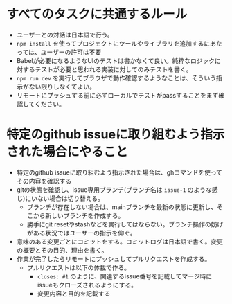 # すべてのタスクに共通するルール

- ユーザーとの対話は日本語で行う。
- `npm install` を使ってプロジェクトにツールやライブラリを追加するにあたっては、ユーザーの許可は不要
- Babelが必要になるようなUIのテストは書かなくて良い。純粋なロジックに対するテストが必要と思われる実装に対してのみテストを書く。
- `npm run dev` を実行してブラウザで動作確認するようなことは、そういう指示がない限りしなくてよい。
- リモートにプッシュする前に必ずローカルでテストがpassすることをまず確認してください。

# 特定のgithub issueに取り組むよう指示された場合にやること

- 特定のgithub issueに取り組むよう指示された場合は、ghコマンドを使ってその内容を確認する
- gitの状態を確認し、issue専用ブランチ(ブランチ名は `issue-1` のような感じ)にいない場合は切り替える。
  - ブランチが存在しない場合は、mainブランチを最新の状態に更新し、そこから新しいブランチを作成する。
  - 勝手にgit resetやstashなどを実行してはならない。ブランチ操作の妨げがある状況ではユーザーの指示を仰ぐ。
- 意味のある変更ごとにコミットをする。コミットログは日本語で書く。変更の概要とその目的、理由を書く。
- 作業が完了したらリモートにプッシュしてプルリクエストを作成する。
  - プルリクエストは以下の体裁で作る。
    - `closes: #1` のように、関連するissue番号を記載してマージ時にissueもクローズされるようにする。
    - 変更内容と目的を記載する